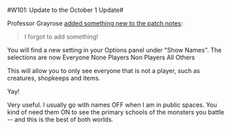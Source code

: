 #W101: Update to the October 1 Update#

Professor Grayrose [added something new to the patch notes](https://www.wizard101.com/site/posts/list/2144.ftl):


> I forgot to add something! 

You will find a new setting in your Options panel under "Show Names". 
The selections are now 
Everyone 
None 
Players 
Non Players 
All Others 

This will allow you to only see everyone that is not a player, such as creatures, shopkeeps and items. 

Yay! 




Very useful. I usually go with names OFF when I am in public spaces. You kind of need them ON to see the primary schools of the monsters you battle -- and this is the best of both worlds.


